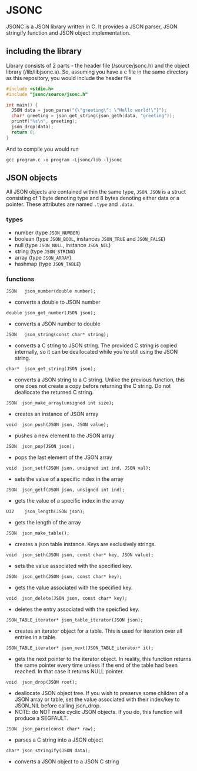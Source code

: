 # JSONC
JSONC is a JSON library written in C. It provides a JSON parser, JSON stringify function and JSON object implementation.

## including the library

Library consists of 2 parts - the header file (/source/jsonc.h) and the object library (/lib/libjsonc.a).
So, assuming you have a c file in the same directory as this repository, you would include the header file
```c
#include <stdio.h>
#include "jsonc/source/jsonc.h"

int main() {
  JSON data = json_parse("{\"greeting\": \"Hello world!\"}");
  char* greeting = json_get_string(json_geth(data, "greeting"));
  printf("%s\n", greeting);
  json_drop(data);
  return 0;
}
```
And to compile you would run
```
gcc program.c -o program -Ljsonc/lib -ljsonc
```

## JSON objects

All JSON objects are contained within the same type, `JSON`. `JSON` is a struct consisting of 1 byte denoting type and 8 bytes denoting either data or a pointer.
These attributes are named `.type` and `.data`.

### types

- number (type `JSON_NUMBER`)
- boolean (type `JSON_BOOL`, instances `JSON_TRUE` and `JSON_FALSE`)
- null (type `JSON_NULL`, instance `JSON_NIL`)
- string (type `JSON_STRING`)
- array (type `JSON_ARRAY`)
- hashmap (type `JSON_TABLE`)

### functions

```
JSON   json_number(double number);
```
- converts a double to JSON number
```
double json_get_number(JSON json);
```
- converts a JSON number to double

```
JSON   json_string(const char* string);
```
- converts a C string to JSON string. The provided C string is copied internally, so it can be deallocated while you're still using the JSON string.
```
char*  json_get_string(JSON json);
```
- converts a JSON string to a C string. Unlike the previous function, this one does not create a copy before returning the C string. Do not deallocate the returned C string.

```
JSON  json_make_array(unsigned int size);
```
- creates an instance of JSON array
```
void  json_push(JSON json, JSON value);
```
- pushes a new element to the JSON array
```
JSON  json_pop(JSON json);
```
- pops the last element of the JSON array
```
void  json_setf(JSON json, unsigned int ind, JSON val);
```
- sets the value of a specific index in the array
```
JSON  json_getf(JSON json, unsigned int ind);
```
- gets the value of a specific index in the array
```
U32    json_length(JSON json);
```
- gets the length of the array

```
JSON  json_make_table();
```
- creates a json table instance. Keys are exclusively strings.
```
void  json_seth(JSON json, const char* key, JSON value);
```
- sets the value associated with the specified key.
```
JSON  json_geth(JSON json, const char* key);
```
- gets the value associated with the specified key.
```
void  json_delete(JSON json, const char* key);
```
- deletes the entry associated with the speicfied key.

```
JSON_TABLE_iterator* json_table_iterator(JSON json);
```
- creates an iterator object for a table. This is used for iteration over all entries in a table.
```
JSON_TABLE_iterator* json_next(JSON_TABLE_iterator* it);
```
- gets the next pointer to the iterator object. In reality, this function returns the same pointer every time unless if the end of the table had been reached. In that case it returns NULL pointer.

```
void  json_drop(JSON root);
```
- deallocate JSON object tree. If you wish to preserve some children of a JSON array or table, set the value associated with their index/key to JSON_NIL before calling json_drop.
- NOTE: do NOT make cyclic JSON objects. If you do, this function will produce a SEGFAULT.

```
JSON  json_parse(const char* raw);
```
- parses a C string into a JSON object
```
char* json_stringify(JSON data);
```
- converts a JSON object to a JSON C string
